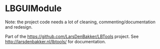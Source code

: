 # LBGUIModule
Note: the project code needs a lot of cleaning, commenting/documentation and redesign.

Part of the https://github.com/LarsDenBakker/LBTools project. See http://larsdenbakker.nl/lbtools/ for documentation.

